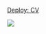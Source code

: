 [Deploy: CV](https://dzmitrykaporski.github.io/cv/index.html)

[![](https://ltdfoto.ru/images/2022/04/08/Screenshot-48.png)](https://dzmitrykaporski.github.io/cv/index.html)
